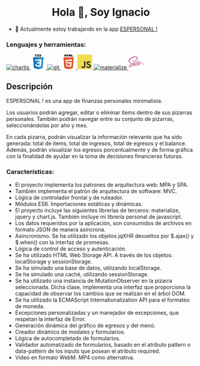<h1 align="center">Hola 👋, Soy Ignacio</h1>

- 🔭 Actualmente estoy trabajando en la app [ESPERSONAL !]()

<h3 align="left">Lenguajes y herramientas:</h3>
<p align="left"> <a href="https://www.chartjs.org" target="_blank" rel="noreferrer"> <img src="https://www.chartjs.org/media/logo-title.svg" alt="chartjs" width="40" height="40"/> </a> <a href="https://www.w3schools.com/css/" target="_blank" rel="noreferrer"> <img src="https://raw.githubusercontent.com/devicons/devicon/master/icons/css3/css3-original-wordmark.svg" alt="css3" width="40" height="40"/> </a> <a href="https://git-scm.com/" target="_blank" rel="noreferrer"> <img src="https://www.vectorlogo.zone/logos/git-scm/git-scm-icon.svg" alt="git" width="40" height="40"/> </a> <a href="https://www.w3.org/html/" target="_blank" rel="noreferrer"> <img src="https://raw.githubusercontent.com/devicons/devicon/master/icons/html5/html5-original-wordmark.svg" alt="html5" width="40" height="40"/> </a> <a href="https://developer.mozilla.org/en-US/docs/Web/JavaScript" target="_blank" rel="noreferrer"> <img src="https://raw.githubusercontent.com/devicons/devicon/master/icons/javascript/javascript-original.svg" alt="javascript" width="40" height="40"/> </a> <a href="https://materializecss.com/" target="_blank" rel="noreferrer"> <img src="https://raw.githubusercontent.com/prplx/svg-logos/5585531d45d294869c4eaab4d7cf2e9c167710a9/svg/materialize.svg" alt="materialize" width="40" height="40"/> </a> <a href="https://sass-lang.com" target="_blank" rel="noreferrer"> <img src="https://raw.githubusercontent.com/devicons/devicon/master/icons/sass/sass-original.svg" alt="sass" width="40" height="40"/> </a> </p>


<h2 align="left">Descripción</h2>
<p align="left">ESPERSONAL ! es una app de finanzas personales minimalista.</p>
<p align="left">Los usuarios podrán agregar, editar o eliminar ítems dentro de sus pizarras personales. También podrán navegar entre su conjunto de pizarras, seleccionándolas por año y mes.</p>
<p align="left">En cada pizarra, podrán visualizar la información relevante que ha sido generada: total de items, total de ingresos, total de egresos y el balance. Además, podrán visualizar los egresos porcentualmente y de forma gráfica con la finalidad de ayudar en la toma de decisiones financieras futuras.</p>


<h3 align="left">Características:</h3>

- El proyecto implementa los patrones de arquitectura web: MPA y SPA.
- También implementa el patrón de arquitectura de software: MVC.
- Lógica de controlador frontal y de ruteador.
- Módulos ES6. Importaciones estáticas y dinámicas.
- El proyecto incluye las siguientes librerías de terceros: materialize, jquery y chart.js. También incluye mi librería personal de javascript.
- Los datos requeridos por la aplicación, son consumidos de archivos en formato JSON de manera asíncrona.
- Asincronismo. Se ha utilizado los objetos jqXHR devueltos por $.ajax() y $.when() con la interfaz de promesas.
- Lógica de control de acceso y autenticación.
- Se ha utilizado HTML Web Storage API. A través de los objetos: localStorage y sessionStorage.
- Se ha simulado una base de datos, utilizando localStorage.
- Se ha simulado una caché, utilizando sessionStorage.
- Se ha utilizado una instancia de MutationObserver en la pizarra seleccionada. Dicha clase, implementa una interfaz que proporciona la capacidad de observar los cambios que se realizan en el árbol DOM.
- Se ha utilizado la ECMAScript Internationalization API para el formateo de moneda.
- Excepciones personalizadas y un manejador de excepciones, que respetan la interfaz de Error.
- Generación dinámica del gráfico de egresos y del menú.
- Creador dinámico de modales y formularios.
- Lógica de autocompletado de formularios.
- Validador automatizado de formularios, basado en el atributo pattern o data-pattern de los inputs que posean el atributo required.
- Video en formato WebM. MP4 como alternativa.